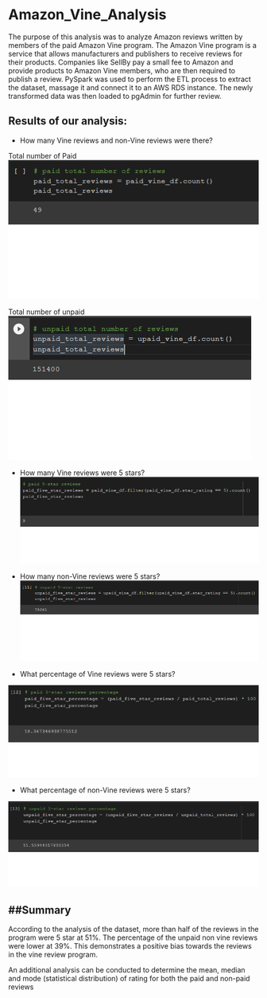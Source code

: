 # Amazon_Vine_Analysis

The purpose of this analysis was to analyze Amazon reviews written by members of the paid Amazon Vine program. The Amazon Vine program is a service that allows manufacturers and 
publishers to receive reviews for their products. Companies like SellBy pay a small fee to Amazon and provide products to Amazon Vine members, who are then required to publish a review. PySpark was used to perform the 
ETL process to extract the dataset, massage it and connect it to an AWS RDS instance. The newly transformed data was then loaded to pgAdmin for further review.

## Results of our analysis:

 * How many Vine reviews and non-Vine reviews were there?
   
  Total number of Paid
 ![image](https://github.com/DmanDJs1/Amazon_Vine_Analysis/blob/main/resources/Paid_total_number_of_reviews.png?raw=true)

  Total number of unpaid
 ![image](https://github.com/DmanDJs1/Amazon_Vine_Analysis/blob/main/resources/unpaid_total_number_of_reviews.png?raw=true)	 

 * How many Vine reviews were 5 stars? 
 ![image](https://github.com/DmanDJs1/Amazon_Vine_Analysis/blob/main/resources/Paid_5_star_reviews.png?raw=true)

 * How many non-Vine reviews were 5 stars?
 ![image](https://github.com/DmanDJs1/Amazon_Vine_Analysis/blob/main/resources/unpaid_5_star_reviews.png?raw=true)

 * What percentage of Vine reviews were 5 stars? 

 ![image](https://github.com/DmanDJs1/Amazon_Vine_Analysis/blob/main/resources/Paid_5_star_reviews%20%25.png?raw=true)

 * What percentage of non-Vine reviews were 5 stars?

 ![image](https://github.com/DmanDJs1/Amazon_Vine_Analysis/blob/main/resources/unpaid_5_star_reviews%20%25.png?raw=true)

##Summary
----------------------------------------------------------

According to the analysis of the dataset, more than half of the reviews in the program were 5 star at 51%. 
The percentage of the unpaid non vine reviews were lower at 39%. 
This demonstrates a positive bias towards the reviews in the vine review program.

An additional analysis can be conducted to determine the mean, median and mode (statistical distribution) 
of rating for both the paid and non-paid reviews
